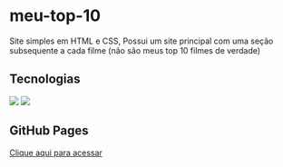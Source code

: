 # meu-top-10
Site simples em HTML e CSS, Possui um site principal com uma seção subsequente a cada filme (não são meus top 10 filmes de verdade)

## Tecnologias
<div style="display: inline-block;">
    <div style="display: inline-block;">
    <img src="https://img.shields.io/badge/html5-%23E34F26.svg?style=for-the-badge&logo=html5&logoColor=white">
    <img src="https://img.shields.io/badge/css3-%231572B6.svg?style=for-the-badge&logo=css3&logoColor=white">
</div>
</div>

## GitHub Pages
<a href="https://lumahloi.github.io/meu-top-10">Clique aqui para acessar</a>
